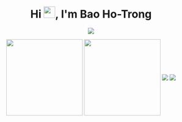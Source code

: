 <h1 align="center">Hi <img src="https://raw.githubusercontent.com/MartinHeinz/MartinHeinz/master/wave.gif" width="30px">, I'm Bao Ho-Trong</h1>

<!--
**htrbao/htrbao** is a ✨ _special_ ✨ repository because its `README.md` (this file) appears on your GitHub profile.

Here are some ideas to get you started:
- 🔭 I’m currently working on ...
- 🌱 I’m currently learning ...
- 👯 I’m looking to collaborate on ...
- 🤔 I’m looking for help with ...
- 💬 Ask me about ...
- 📫 How to reach me: ...
- 😄 Pronouns: ...
- ⚡ Fun fact: ...
-->

<p align="center">
<img src="https://github-readme-streak-stats.herokuapp.com/?user=htrbao&theme=dracula" />
</p>

<p align="center">
  <img height=200 align="center" src="https://github-readme-stats.vercel.app/api?username=htrbao" />
  <img height=200 align="center" src="https://github-readme-stats.vercel.app/api/top-langs?username=htrbao&layout=compact&card_width=320&count_private=true&hide=jupyter%20notebook" />
  <img href="https://github.com/nxquang-al/vi-atiso" align="center" src="https://github-readme-stats.vercel.app/api/pin/?username=nxquang-al&repo=vi-atiso&show_owner&theme=dracula" />
  <img href="https://github.com/htrbao/Tienlen-Bot" align="center" src="https://github-readme-stats.vercel.app/api/pin/?username=htrbao&repo=Tienlen-Bot&show_owner&theme=dracula" />
</p>
